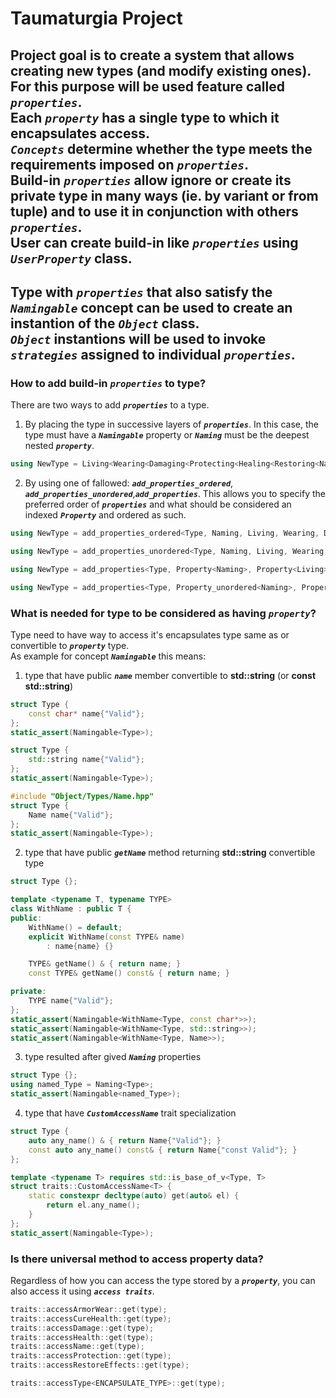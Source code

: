 # Taumaturgia Project

## Project goal is to create a system that allows creating new types (and modify existing ones). <br> For this purpose will be used feature called ***`properties`***. <br> Each ***`property`*** has a single type to which it encapsulates access. <br> ***`Concepts`*** determine whether the type meets the requirements imposed on ***`properties`***. <br> Build-in ***`properties`*** allow ignore or create its private type in many ways (ie. by variant or from tuple) and to use it in conjunction with others ***`properties`***.  <br> User can create build-in like ***`properties`*** using ***`UserProperty`*** class. <br> 

## Type with ***`properties`*** that also satisfy the ***`Namingable`*** concept can be used to create an instantion of the ***`Object`*** class. <br> ***`Object`*** instantions will be used to invoke ***`strategies`*** assigned to individual ***`properties`***.

### How to add build-in ***`properties`*** to type?

There are two ways to add ***`properties`*** to a type.

1. By placing the type in successive layers of ***`properties`***. In this case, the type must have a ***`Namingable`*** property or ***`Naming`*** must be the deepest nested ***`property`***.
```cpp
using NewType = Living<Wearing<Damaging<Protecting<Healing<Restoring<Naming<Type>>>>>>>
```

2. By using one of fallowed: ***`add_properties_ordered`***, ***`add_properties_unordered`***,***`add_properties`***. This allows you to specify the preferred order of ***`properties`*** and what should be considered an indexed ***`Property`*** and ordered as such.
```cpp
using NewType = add_properties_ordered<Type, Naming, Living, Wearing, Damaging, Protecting, Healing, Restoring>;
```

```cpp
using NewType = add_properties_unordered<Type, Naming, Living, Wearing, Damaging, Protecting, Healing, Restoring>;
```

```cpp
using NewType = add_properties<Type, Property<Naming>, Property<Living>, Property<Wearing>>;
```

```cpp
using NewType = add_properties<Type, Property_unordered<Naming>, Property_unordered<Living>, Property_unordered<Wearing>>;
```

### What is needed for type to be considered as having ***`property`***?

Type need to have way to access it's encapsulates type same as or convertible to ***`property`*** type. <br> As example for concept ***`Namingable`*** this means:

1. type that have public ***`name`*** member convertible to **std::string** (or **const std::string**)

```cpp
struct Type {
    const char* name{"Valid"};
};
static_assert(Namingable<Type>);
```

```cpp
struct Type {
    std::string name{"Valid"};
};
static_assert(Namingable<Type>);
```

```cpp
#include "Object/Types/Name.hpp"
struct Type {
    Name name{"Valid"};
};
static_assert(Namingable<Type>);
```

2. type that have public ***`getName`*** method returning **std::string** convertible type

```cpp
struct Type {};

template <typename T, typename TYPE>
class WithName : public T {
public:
    WithName() = default;
    explicit WithName(const TYPE& name)
        : name{name} {}

    TYPE& getName() & { return name; }
    const TYPE& getName() const& { return name; }

private:
    TYPE name{"Valid"};
};
static_assert(Namingable<WithName<Type, const char*>>);
static_assert(Namingable<WithName<Type, std::string>>);
static_assert(Namingable<WithName<Type, Name>>);
```

3. type resulted after gived ***`Naming`*** properties
```cpp
struct Type {};
using named_Type = Naming<Type>;
static_assert(Namingable<named_Type>);
```

4. type that have ***`CustomAccessName`*** trait specialization
```cpp
struct Type {
    auto any_name() & { return Name{"Valid"}; }
    const auto any_name() const& { return Name{"const Valid"}; }
};

template <typename T> requires std::is_base_of_v<Type, T>
struct traits::CustomAccessName<T> {
    static constexpr decltype(auto) get(auto& el) {
        return el.any_name();
    }
};
static_assert(Namingable<Type>);
```

### Is there universal method to access property data?
Regardless of how you can access the type stored by a ***`property`***, you can also access it using ***`access traits`***.

```cpp
traits::accessArmorWear::get(type);
traits::accessCureHealth::get(type);
traits::accessDamage::get(type);
traits::accessHealth::get(type);
traits::accessName::get(type);
traits::accessProtection::get(type);
traits::accessRestoreEffects::get(type);
```
```cpp
traits::accessType<ENCAPSULATE_TYPE>::get(type);
```
